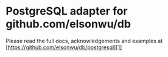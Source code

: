 # PostgreSQL adapter for github.com/elsonwu/db

Please read the full docs, acknowledgements and examples at
[https://github.com/elsonwu/db/postgresql][1]

[1]: https://github.com/elsonwu/db/postgresql
